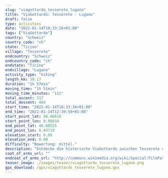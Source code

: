```yaml
---
slug: "viagottardo_tesserete_lugano"
title: "ViaGottardo: Tesserete - Lugano"
draft: false
type: activities
date: "2022-01-14T10:33:26+01:00"
tags: ["ViaGottardo"]
country: "Schweiz"
country_code: "ch"
state: "Ticino"
village: "Tesserete"
endcountry: "Schweiz"
endcountry_code: "ch"
endstate: "Ticino"
endvillage: "Lugano"
activity_type: "hiking"
length_km: 10.17
duration: "1h 57min"
moving_time: "1h 51min"
moving_time_minutes: "111"
total_ascent: 317
total_descent: 484
start_time: "2022-01-14T10:33:26+01:00"
end_time: "2022-01-14T12:30:59+01:00"
start_point_lat: 46.06618
start_point_lon: 8.96634
end_point_lat: 46.00525
end_point_lon: 8.94719
elevation_start: 0.00
elevation_end: 0.00
difficulty: "Bewertung: mittel."
description: "Entdecke die historische ViaGottardo zwischen Tesserete und Lugano in der Schweiz. Folge den malerischen Wegen über grüne Hügel und durch idyllische Dörfer. Genieße atemberaubende Ausblicke und entdecke die Schönheit der Natur. Mit moderatem Auf- und Abstieg bietet diese Wanderung ein ausgewogenes Erlebnis für Natur- und Kulturliebhaber"
coat_of_arms_url: ""
endcoat_of_arms_url: "http://commons.wikimedia.org/wiki/Special:FilePath/CHE%20Lugano%20COA.svg"
teaser_image: ./images/teaser/viagottardo_tesserete_lugano.png
gpx_download: /gpx/viagottardo_tesserete_lugano.gpx
---
```

